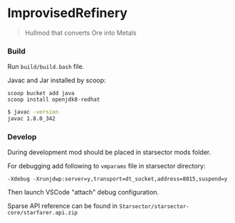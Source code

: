 # ImprovisedRefinery
> Hullmod that converts Ore into Metals

### Build
Run `build/build.bash` file.

Javac and Jar installed by scoop:
```
scoop bucket add java
scoop install openjdk8-redhat
```

```bash
$ javac -version
javac 1.8.0_342
```

### Develop
During development mod should be placed in starsector mods folder.

For debugging add following to `vmparams` file in starsector directory:

```
-Xdebug -Xrunjdwp:server=y,transport=dt_socket,address=8015,suspend=y
```

Then launch VSCode "attach" debug configuration.

Sparse API reference can be found in `Starsector/starsector-core/starfarer.api.zip`

<!--
Mod is 80% done;

TODO:
Test SMod ratios.

Test multiple crigs in fleet
Test Ore Conversion
Add icons for hullmods and ability
?Add post description for ImprovisedRefinery
?Add mod settings

TODONE:
Add integration with Corrupted Nanoforge, Prestine Nanoforge.

---

Desc:
The mod adds 2 hullmods:
- Improvised Refinery:
  Install an Improvised Refinery onto the ship that can inefficently convert Ore into Metals.
  The conversion speed is based on CR and number of ships with hullmod in fleet.
  A logistics hullmod. Can only be installed on Capital class ships. Unlocks when player gets Improvised Equipment skill.

- Dedicated Repair Equipment
  Ship with this hullmod can aid in repairs of a single other ship within fleet.
  Increases repair speed, but not CR recovery speed.
  While target is repairing/recovering CR - the recovery supplies cost will be reduced.
  Drains metals while active propotinal to target recovery cost.
  Can not be installed. Built-in on Salvage Rig.

And a single ability:
- Toggle Ore Reginery:
  Toggles Improvised Refinery hullmod for all ships.

It's pretty much in beta state RN. The code seems to work fine from my testing, but I'll need to balance it a bit and add icons.
Btw, if any artists here feel like this is worth their time and want to draw some icons - don't hesitate to reach me out.
Balance suggestions and bug reports are very much welcome.
The source code is fully available. You should compile it yourself in case you don't trust the jar - script is `build/build.bash`. Use `git-bash` on windows, need `javac` and `jar`.
-->

